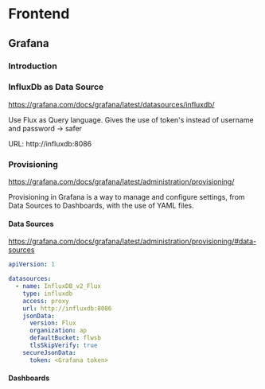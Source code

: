 # Frontend

## Grafana

### Introduction

### InfluxDb as Data Source

https://grafana.com/docs/grafana/latest/datasources/influxdb/

Use Flux as Query language.
Gives the use of token's instead of username and password -> safer

URL: http://influxdb:8086

### Provisioning

https://grafana.com/docs/grafana/latest/administration/provisioning/

Provisioning in Grafana is a way to manage and configure settings, from Data Sources to Dashboards, with the use of YAML files.

#### Data Sources

https://grafana.com/docs/grafana/latest/administration/provisioning/#data-sources

```yaml
apiVersion: 1

datasources:
  - name: InfluxDB_v2_Flux
    type: influxdb
    access: proxy
    url: http://influxdb:8086
    jsonData:
      version: Flux
      organization: ap
      defaultBucket: flwsb
      tlsSkipVerify: true
    secureJsonData:
      token: <Grafana token>
```

#### Dashboards
